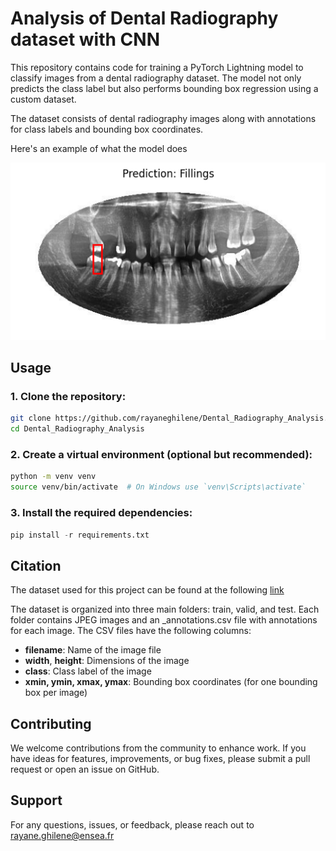 # Analysis of Dental Radiography dataset with CNN
This repository contains code for training a PyTorch Lightning model to classify images from a dental radiography dataset. The model not only predicts the class label but also performs bounding box regression using a custom dataset.

The dataset consists of dental radiography images along with annotations for class labels and bounding box coordinates.

Here's an example of what the model does

![image](https://github.com/rayaneghilene/Dental_Radiography_Analysis/blob/main/testimage.png)

## Usage
### 1. Clone the repository:
```bash
git clone https://github.com/rayaneghilene/Dental_Radiography_Analysis.git
cd Dental_Radiography_Analysis
```

### 2. Create a virtual environment (optional but recommended):
```bash
python -m venv venv
source venv/bin/activate  # On Windows use `venv\Scripts\activate`
```

### 3. Install the required dependencies:
```python
pip install -r requirements.txt
```


## Citation

The dataset used for this project can be found at the following [link](https://www.kaggle.com/datasets/imtkaggleteam/dental-radiography?resource=download)

The dataset is organized into three main folders: train, valid, and test. Each folder contains JPEG images and an _annotations.csv file with annotations for each image. The CSV files have the following columns:

- **filename**: Name of the image file
- **width**, **height**: Dimensions of the image
- **class**: Class label of the image
- **xmin, ymin, xmax, ymax**: Bounding box coordinates (for one bounding box per image)


## Contributing
We welcome contributions from the community to enhance work. 
If you have ideas for features, improvements, or bug fixes, please submit a pull request or open an issue on GitHub.


## Support
For any questions, issues, or feedback, please reach out to rayane.ghilene@ensea.fr